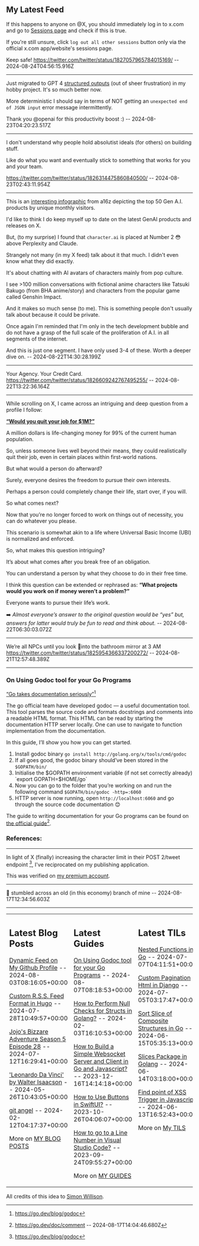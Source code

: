 ## My Latest Feed

<!-- feed starts -->
If this happens to anyone on @X, you should immediately log in to x.com and go to [Sessions page](https://x.com/settings/apps_and_sessions) and check if this is true. 

If you're still unsure, click `log out all other sessions` button only via the official x.com app/website's sessions page.

Keep safe!
https://twitter.com/twitter/status/1827057965784015169/ -- 2024-08-24T04:56:15.916Z

---

Just migrated to GPT 4 [structured outputs](https://platform.openai.com/docs/guides/structured-outputs) (out of sheer frustration) in my hobby project. It's so much better now. 

More deterministic I should say in terms of NOT getting an `unexpected end of JSON input` error message intermittently.

Thank you @openai for this productivity boost :) -- 2024-08-23T04:20:23.517Z

---

I don't understand why people hold absolutist ideals (for others) on building stuff.

Like do what you want and eventually stick to something that works for you and your team.


https://twitter.com/twitter/status/1826314475860840500/ -- 2024-08-23T02:43:11.954Z

---

This is an [interesting infographic](https://a16z.com/100-gen-ai-apps/) from a16z depicting the top 50 Gen A.I. products by unique monthly visitors.

I'd like to think I do keep myself up to date on the latest GenAI products and releases on X.

But, (to my surprise) I found that `character.ai` is placed at Number 2 😳 above Perplexity and Claude.

Strangely not many (in my X feed) talk about it that much. I didn't even know what they did exactly.

It's about chatting with AI avatars of characters mainly from pop culture.

I see >100 million conversations with fictional anime characters like Tatsuki Bakugo (from BHA anime/story) and characters from the popular game called Genshin Impact.

And it makes so much sense (to me). This is something people don't usually talk about because it could be private.

Once again I'm reminded that I'm only in the tech development bubble and do not have a grasp of the full scale of the proliferation of A.I. in all segments of the internet.

And this is just one segment. I have only used 3-4 of these. Worth a deeper dive on. -- 2024-08-22T14:30:28.199Z

---

Your Agency. Your Credit Card.
https://twitter.com/twitter/status/1826609242767495255/ -- 2024-08-22T13:22:36.164Z

---

While scrolling on X, I came across an intriguing and deep question from a profile I follow:

[**“Would you quit your job for $1M?”**](https://x.com/LiveDigitalArt/status/1826213407306944547)

A million dollars is life-changing money for 99% of the current human population. 

So, unless someone lives well beyond their means, they could realistically quit their job, even in certain places within first-world nations.

But what would a person do afterward?

Surely, everyone desires the freedom to pursue their own interests. 

Perhaps a person could completely change their life, start over, if you will. 

So what comes next? 

Now that you’re no longer forced to work on things out of necessity, you can do whatever you please.

This scenario is somewhat akin to a life where Universal Basic Income (UBI) is normalized and enforced.

So, what makes this question intriguing?

It’s about what comes after you break free of an obligation. 

You can understand a person by what they choose to do in their free time. 

I think this question can be extended or rephrased as:  **“What projects would you work on if money weren’t a problem?”**

Everyone wants to pursue their life’s work.

➡️ *Almost everyone’s answer to the original question would be “yes” but, answers for latter would truly be fun to read and think about.* -- 2024-08-22T06:30:03.072Z

---

We’re all NPCs until you look 🗿into the bathroom mirror at 3 AM
https://twitter.com/twitter/status/1825954366337200272/ -- 2024-08-21T12:57:48.389Z

---

### On Using Godoc tool for your Go Programs

[“Go takes documentation seriously”](https://go.dev/blog/godoc)[^1] 

The go official team have developed godoc — a useful documentation tool.
This tool parses the source code and formats docstrings and comments into a readable HTML format.
This HTML can be read by starting the documentation HTTP server locally.
One can use to navigate to function implementation from the documentation.

In this guide, I’ll show you how you can get started.

1. Install godoc binary
    `go install http://golang.org/x/tools/cmd/godoc`
2. If all goes good, the godoc binary should’ve been stored in the `$GOPATH/bin/`
3. Initialise the $GOPATH environment variable (if not set correctly already)
    `export GOPATH=$HOME/go`
4. Now you can go to the folder that you’re working on and run the following command
    `$GOPATH/bin/godoc -http=:6060`
5. HTTP server is now running, open `http://localhost:6060` and go through the source code documentation 😊

The guide to writing documentation for your Go programs can be found on [the official guide](https://go.dev/doc/comment)[^2].

### References:
[^1]: https://go.dev/blog/godoc
[^2]: https://go.dev/doc/comment
 -- 2024-08-17T14:04:46.680Z

---

In light of X (finally) increasing the character limit in their POST 2/tweet endpoint [^1], I've reciprocated on my publishing application.

This was verified on [my premium account](https://x.com/TnvMadhav/status/1824789749762077146).

[^1]: https://x.com/tapshah21/status/1823480895678165142 -- 2024-08-17T13:32:43.564Z

---

🥲 stumbled across an old (in this economy) branch of mine -- 2024-08-17T12:34:56.603Z
<!-- feed ends -->


---


<table><tr><td valign="top" width="33%">

## Latest Blog Posts

<!-- blog starts -->
[Dynamic Feed on My Github Profile](https://tnvmadhav.me/blog/dynamic-feed-on-my-github-profile/) -- 2024-08-03T08:16:05+00:00

[Custom R.S.S. Feed Format in Hugo](https://tnvmadhav.me/blog/custom-rss-feed-format-in-hugo/) -- 2024-07-28T10:49:57+00:00

[Jojo's Bizzare Adventure Season 5 Episode 28](https://tnvmadhav.me/blog/jojos-bizzare-adventure-season-5-episode-28/) -- 2024-07-12T16:29:41+00:00

['Leonardo Da Vinci' by Walter Isaacson](https://tnvmadhav.me/blog/leonardo-da-vinci-by-walter-isaacson/) -- 2024-05-26T10:43:05+00:00

[git angel](https://tnvmadhav.me/blog/good-git-practices/) -- 2024-02-12T04:17:37+00:00

More on [MY BLOG POSTS](https://tnvmadhav.me/blog/)
<!-- blog ends -->

</td><td valign="top" width="34%">

## Latest Guides

<!-- guide starts -->
[On Using Godoc tool for your Go Programs](https://tnvmadhav.me/guides/on-using-godoc-tool/) -- 2024-08-07T08:18:53+00:00

[How to Perform Null Checks for Structs in Golang?](https://tnvmadhav.me/guides/how-to-perform-null-checks-for-structs-in-golang/) -- 2024-02-03T16:10:53+00:00

[How to Build a Simple Websocket Server and Client in Go and Javascript?](https://tnvmadhav.me/guides/how-to-build-a-simple-websocket-server-and-client-in-go/) -- 2023-12-16T14:14:18+00:00

[How to Use Buttons in SwiftUI?](https://tnvmadhav.me/guides/how-to-use-buttons-in-swiftui/) -- 2023-10-26T04:06:07+00:00

[How to go to a Line Number in Visual Studio Code?](https://tnvmadhav.me/guides/how-to-go-to-line-in-visual-studio-code/) -- 2023-09-24T09:55:27+00:00

More on [MY GUIDES](https://tnvmadhav.me/guides/)
<!-- guide ends -->

</td><td valign="top" width="33%">

## Latest TILs

<!-- til starts -->
[Nested Functions in Go](https://tnvmadhav.me/til/nested-functions-in-go/) -- 2024-07-07T04:11:51+00:00

[Custom Pagination Html in Django](https://tnvmadhav.me/til/custom-pagination-html-in-django/) -- 2024-07-05T03:17:47+00:00

[Sort Slice of Composite Structures in Go](https://tnvmadhav.me/til/sort-slice-of-composite-structures-in-go/) -- 2024-06-15T05:35:13+00:00

[Slices Package in Golang](https://tnvmadhav.me/til/slices-package-in-golang/) -- 2024-06-14T03:18:00+00:00

[Find point of XSS Trigger in Javascript](https://tnvmadhav.me/til/find-source-of-xss-trigger-in-javascript/) -- 2024-06-13T16:52:43+00:00

More on [My TILS](https://tnvmadhav.me/til/)
<!-- til ends -->

</td></tr></table>


All credits of this idea to [Simon Willison](https://github.com/simonw/simonw/).